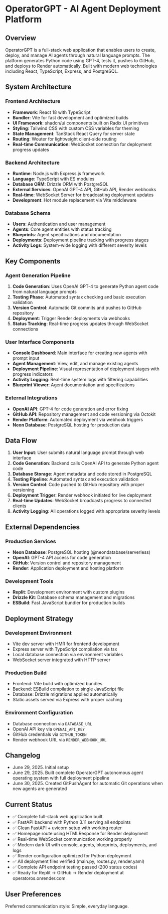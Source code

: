 # OperatorGPT - AI Agent Deployment Platform

## Overview

OperatorGPT is a full-stack web application that enables users to create, deploy, and manage AI agents through natural language prompts. The platform generates Python code using GPT-4, tests it, pushes to GitHub, and deploys to Render automatically. Built with modern web technologies including React, TypeScript, Express, and PostgreSQL.

## System Architecture

### Frontend Architecture
- **Framework**: React 18 with TypeScript
- **Bundler**: Vite for fast development and optimized builds
- **UI Framework**: shadcn/ui components built on Radix UI primitives
- **Styling**: Tailwind CSS with custom CSS variables for theming
- **State Management**: TanStack React Query for server state
- **Routing**: Wouter for lightweight client-side routing
- **Real-time Communication**: WebSocket connection for deployment progress updates

### Backend Architecture
- **Runtime**: Node.js with Express.js framework
- **Language**: TypeScript with ES modules
- **Database ORM**: Drizzle ORM with PostgreSQL
- **External Services**: OpenAI GPT-4 API, GitHub API, Render webhooks
- **Real-time**: WebSocket Server for broadcasting deployment updates
- **Development**: Hot module replacement via Vite middleware

### Database Schema
- **Users**: Authentication and user management
- **Agents**: Core agent entities with status tracking
- **Blueprints**: Agent specifications and documentation
- **Deployments**: Deployment pipeline tracking with progress stages
- **Activity Logs**: System-wide logging with different severity levels

## Key Components

### Agent Generation Pipeline
1. **Code Generation**: Uses OpenAI GPT-4 to generate Python agent code from natural language prompts
2. **Testing Phase**: Automated syntax checking and basic execution validation
3. **Version Control**: Automatic Git commits and pushes to GitHub repository
4. **Deployment**: Trigger Render deployments via webhooks
5. **Status Tracking**: Real-time progress updates through WebSocket connections

### User Interface Components
- **Console Dashboard**: Main interface for creating new agents with prompt input
- **Agent Management**: View, edit, and manage existing agents
- **Deployment Pipeline**: Visual representation of deployment stages with progress indicators
- **Activity Logging**: Real-time system logs with filtering capabilities
- **Blueprint Viewer**: Agent documentation and specifications

### External Integrations
- **OpenAI API**: GPT-4 for code generation and error fixing
- **GitHub API**: Repository management and code versioning via Octokit
- **Render Platform**: Automated deployment via webhook triggers
- **Neon Database**: PostgreSQL hosting for production data

## Data Flow

1. **User Input**: User submits natural language prompt through web interface
2. **Code Generation**: Backend calls OpenAI API to generate Python agent code
3. **Database Storage**: Agent metadata and code stored in PostgreSQL
4. **Testing Pipeline**: Automated syntax and execution validation
5. **Version Control**: Code pushed to GitHub repository with proper versioning
6. **Deployment Trigger**: Render webhook initiated for live deployment
7. **Real-time Updates**: WebSocket broadcasts progress to connected clients
8. **Activity Logging**: All operations logged with appropriate severity levels

## External Dependencies

### Production Services
- **Neon Database**: PostgreSQL hosting (@neondatabase/serverless)
- **OpenAI**: GPT-4 API access for code generation
- **GitHub**: Version control and repository management
- **Render**: Application deployment and hosting platform

### Development Tools
- **Replit**: Development environment with custom plugins
- **Drizzle Kit**: Database schema management and migrations
- **ESBuild**: Fast JavaScript bundler for production builds

## Deployment Strategy

### Development Environment
- Vite dev server with HMR for frontend development
- Express server with TypeScript compilation via tsx
- Local database connection via environment variables
- WebSocket server integrated with HTTP server

### Production Build
- Frontend: Vite build with optimized bundles
- Backend: ESBuild compilation to single JavaScript file
- Database: Drizzle migrations applied automatically
- Static assets served via Express with proper caching

### Environment Configuration
- Database connection via `DATABASE_URL`
- OpenAI API key via `OPENAI_API_KEY`
- GitHub credentials via `GITHUB_TOKEN`
- Render webhook URL via `RENDER_WEBHOOK_URL`

## Changelog
- June 29, 2025. Initial setup
- June 29, 2025. Built complete OperatorGPT autonomous agent operating system with full deployment pipeline
- June 30, 2025. Created GitPushAgent for automatic Git operations when new agents are generated

## Current Status
- ✅ Complete full-stack web application built
- ✅ FastAPI backend with Python 3.11 serving all endpoints
- ✅ Clean FastAPI + uvicorn setup with working router
- ✅ Homepage route using HTMLResponse for Render deployment
- ✅ Real-time WebSocket communication working properly
- ✅ Modern dark UI with console, agents, blueprints, deployments, and logs
- ✅ Render configuration optimized for Python deployment
- ✅ All deployment files verified (main.py, routes.py, render.yaml)
- ✅ Complete API endpoint testing passed (200 status codes)
- ✅ Ready for Replit → GitHub → Render deployment at operatoros.onrender.com

## User Preferences

Preferred communication style: Simple, everyday language.